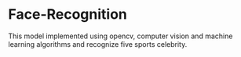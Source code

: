 # Face-Recognition
This model implemented using opencv, computer vision and machine learning algorithms and recognize five sports celebrity.
